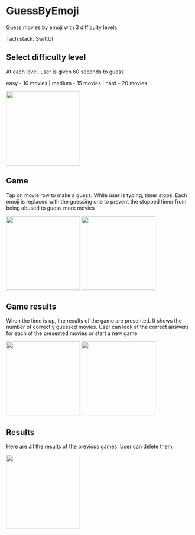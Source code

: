 # GuessByEmoji
Guess movies by emoji with 3 difficulty levels

Tach stack: SwiftUI

## Select difficulty level

At each level, user is given 60 seconds to guess

easy - 10 movies | medium - 15 movies | hard - 20 movies

<img src="https://user-images.githubusercontent.com/105456398/195869688-473ced5a-cbce-4597-a453-f3394208a9f8.png" width="200" />

## Game

Tap on movie row to make a guess. While user is typing, timer stops. Each emoji is replaced with the guessing one to prevent the stopped timer from being abused to guess more movies

<img src="https://user-images.githubusercontent.com/105456398/195872185-71472668-af3f-4299-8818-549625d3b43d.png" width="200" /> <img src="https://user-images.githubusercontent.com/105456398/195872341-ebf9a37e-2443-4b4b-afe2-c659627ef340.png" width="200" />


## Game results

When the time is up, the results of the game are presented. It shows the number of correctly guessed movies.
User can look at the correct answers for each of the presented movies or start a new game 

<img src="https://user-images.githubusercontent.com/105456398/195874842-8150f594-55df-4db2-897f-edf94e03c5e3.png" width="200" /> <img src="https://user-images.githubusercontent.com/105456398/195874870-abc7e852-4e92-4db5-b6c4-8f63c3fafcc9.png" width="200" />

## Results

Here are all the results of the previous games. User can delete them.

<img src="https://user-images.githubusercontent.com/105456398/195878744-0d606f8b-4ae2-4456-8025-2f9956ec1d14.png" width="200" />
